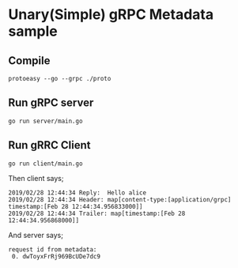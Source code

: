 # Unary(Simple) gRPC Metadata sample

## Compile
```
protoeasy --go --grpc ./proto
```

## Run gRPC server
```
go run server/main.go
```

## Run gRRC Client
```
go run client/main.go
```

Then client says;
```
2019/02/28 12:44:34 Reply:  Hello alice
2019/02/28 12:44:34 Header: map[content-type:[application/grpc] timestamp:[Feb 28 12:44:34.956833000]]
2019/02/28 12:44:34 Trailer: map[timestamp:[Feb 28 12:44:34.956868000]]
```

And server says;
```
request id from metadata:
 0. dwToyxFrRj969BcUDe7dc9
```